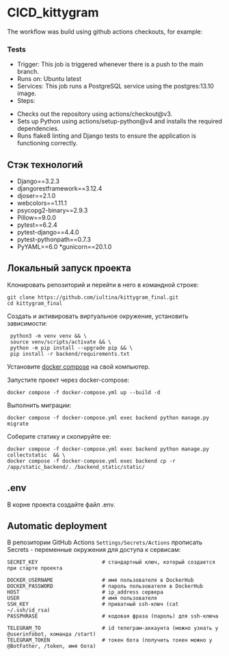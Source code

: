 # CICD_kittygram
The workflow was build using github actions checkouts, for example:
### Tests
- Trigger: This job is triggered whenever there is a push to the main branch.
- Runs on: Ubuntu latest
- Services: This job runs a PostgreSQL service using the postgres:13.10 image.
- Steps:
* Checks out the repository using actions/checkout@v3.
* Sets up Python using actions/setup-python@v4 and installs the required dependencies.
* Runs flake8 linting and Django tests to ensure the application is functioning correctly.

## **Стэк технологий**

* Django==3.2.3
* djangorestframework==3.12.4
* djoser==2.1.0
* webcolors==1.11.1
* psycopg2-binary==2.9.3
* Pillow==9.0.0
* pytest==6.2.4
* pytest-django==4.4.0
* pytest-pythonpath==0.7.3
* PyYAML==6.0
*gunicorn==20.1.0

## Локальный запуск проекта

Клонировать репозиторий и перейти в него в командной строке:

```
git clone https://github.com/iultina/kittygram_final.git
cd kittygram_final
```

Cоздать и активировать виртуальное окружение, установить зависимости:

```
 python3 -m venv venv && \ 
 source venv/scripts/activate && \
 python -m pip install --upgrade pip && \
 pip install -r backend/requirements.txt
```

Установите [docker compose](https://www.docker.com/) на свой компьютер.

Запустите проект через docker-compose:

```
docker compose -f docker-compose.yml up --build -d
```

Выполнить миграции:

```
docker compose -f docker-compose.yml exec backend python manage.py migrate
```

Соберите статику и скопируйте ее:

```
docker compose -f docker-compose.yml exec backend python manage.py collectstatic  && \
docker compose -f docker-compose.yml exec backend cp -r /app/static_backend/. /backend_static/static/
```

## .env

В корне проекта создайте файл .env.


## Automatic deployment
B репозитории GitHub Actions `Settings/Secrets/Actions` прописать Secrets - переменные окружения для доступа к сервисам:

```
SECRET_KEY                     # стандартный ключ, который создается при старте проекта

DOCKER_USERNAME                # имя пользователя в DockerHub
DOCKER_PASSWORD                # пароль пользователя в DockerHub
HOST                           # ip_address сервера
USER                           # имя пользователя
SSH_KEY                        # приватный ssh-ключ (cat ~/.ssh/id_rsa)
PASSPHRASE                     # кодовая фраза (пароль) для ssh-ключа

TELEGRAM_TO                    # id телеграм-аккаунта (можно узнать у @userinfobot, команда /start)
TELEGRAM_TOKEN                 # токен бота (получить токен можно у @BotFather, /token, имя бота)
```
